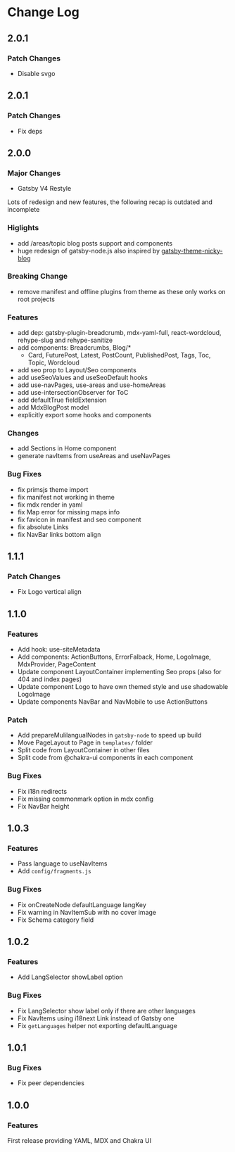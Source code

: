 # Change Log

## 2.0.1

### Patch Changes

- Disable svgo

## 2.0.1

### Patch Changes

- Fix deps

## 2.0.0

### Major Changes

- Gatsby V4 Restyle

Lots of redesign and new features, the following recap is outdated and incomplete

### Higlights

- add /areas/topic blog posts support and components
- huge redesign of gatsby-node.js also inspired by [gatsby-theme-nicky-blog](https://github.com/NickyMeuleman/gatsby-theme-nicky-blog)

### Breaking Change

- remove manifest and offline plugins from theme as these only works on root projects

### Features

- add dep: gatsby-plugin-breadcrumb, mdx-yaml-full, react-wordcloud, rehype-slug and rehype-sanitize
- add components: Breadcrumbs, Blog/\*
  - Card, FuturePost, Latest, PostCount, PublishedPost,
    Tags, Toc, Topic, Wordcloud
- add seo prop to Layout/Seo components
- add useSeoValues and useSeoDefault hooks
- add use-navPages, use-areas and use-homeAreas
- add use-intersectionObserver for ToC
- add defaultTrue fieldExtension
- add MdxBlogPost model
- explicitly export some hooks and components

### Changes

- add Sections in Home component
- generate navItems from useAreas and useNavPages

### Bug Fixes

- fix primsjs theme import
- fix manifest not working in theme
- fix mdx render in yaml
- fix Map error for missing maps info
- fix favicon in manifest and seo component
- fix absolute Links
- fix NavBar links bottom align

## 1.1.1

### Patch Changes

- Fix Logo vertical align

## 1.1.0

### Features

- Add hook: use-siteMetadata
- Add components: ActionButtons, ErrorFalback, Home, LogoImage, MdxProvider, PageContent
- Update component LayoutContainer implementing Seo props (also for 404 and index pages)
- Update component Logo to have own themed style and use shadowable LogoImage
- Update components NavBar and NavMobile to use ActionButtons

### Patch

- Add prepareMulilangualNodes in `gatsby-node` to speed up build
- Move PageLayout to Page in `templates/` folder
- Split code from LayoutContainer in other files
- Split code from @chakra-ui components in each component

### Bug Fixes

- Fix i18n redirects
- Fix missing commonmark option in mdx config
- Fix NavBar height

## 1.0.3

### Features

- Pass language to useNavItems
- Add `config/fragments.js`

### Bug Fixes

- Fix onCreateNode defaultLanguage langKey
- Fix warning in NavItemSub with no cover image
- Fix Schema category field

## 1.0.2

### Features

- Add LangSelector showLabel option

### Bug Fixes

- Fix LangSelector show label only if there are other languages
- Fix NavItems using i18next Link instead of Gatsby one
- Fix `getLanguages` helper not exporting defaultLanguage

## 1.0.1

### Bug Fixes

- Fix peer dependencies

## 1.0.0

### Features

First release providing YAML, MDX and Chakra UI
